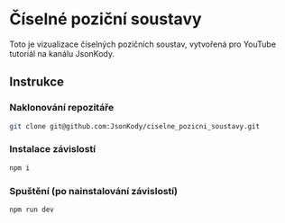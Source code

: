 # Číselné poziční soustavy

Toto je vizualizace číselných pozičních soustav, vytvořená pro YouTube tutoriál na kanálu JsonKody.

## Instrukce

### Naklonování repozitáře
```bash
git clone git@github.com:JsonKody/ciselne_pozicni_soustavy.git
```

### Instalace závislostí
```bash
npm i
```

### Spuštění (po nainstalování závislostí)
```bash
npm run dev
```
